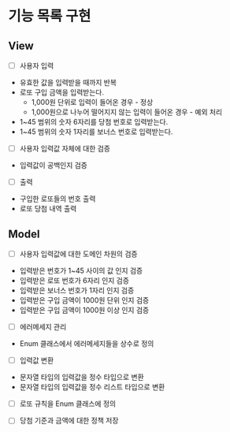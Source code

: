 # 기능 목록 구현

## View
- [ ] 사용자 입력
- 유효한 값을 입력받을 때까지 반복
- 로또 구입 금액을 입력받는다.
  - 1,000원 단위로 입력이 들어온 경우 - 정상
  - 1,000원으로 나누어 떨어지지 않는 입력이 들어온 경우 - 예외 처리
- 1~45 범위의 숫자 6자리를 당첨 번호로 입력받는다.
- 1~45 범위의 숫자 1자리를 보너스 번호로 입력받는다. 


- [ ] 사용자 입력값 자체에 대한 검증
- 입력값이 공백인지 검증


- [ ] 출력
- 구입한 로또들의 번호 출력
- 로또 당첨 내역 출력


## Model
- [ ] 사용자 입력값에 대한 도메인 차원의 검증
- 입력받은 번호가 1~45 사이의 값 인지 검증
- 입력받은 로또 번호가 6자리 인지 검증
- 입력받은 보너스 번호가 1자리 인지 검증
- 입력받은 구입 금액이 1000원 단위 인지 검증
- 입력받은 구입 금액이 1000원 이상 인지 검증


- [ ] 에러메세지 관리
- Enum 클래스에서 에러메세지들을 상수로 정의


- [ ] 입력값 변환
- 문자열 타입의 입력값을 정수 타입으로 변환
- 문자열 타입의 입력값을 정수 리스트 타입으로 변환


- [ ] 로또 규칙을 Enum 클래스에 정의


- [ ] 당첨 기준과 금액에 대한 정책 저장


